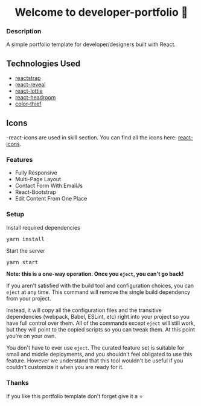 
<h1 align="center">Welcome to developer-portfolio 👋</h1>

### Description

A simple portfolio template for developer/designers built with React. 

## Technologies Used

- [reactstrap](https://reactstrap.github.io/)
- [react-reveal](https://www.react-reveal.com/)
- [react-lottie](https://www.npmjs.com/package/react-lottie)
- [react-headroom](https://github.com/KyleAMathews/react-headroom)
- [color-thief](https://github.com/lokesh/color-thief)

## Icons

-react-icons are used in skill section. You can find all the icons here: [react-icons](https://react-icons.github.io/react-icons/).

### Features

- Fully Responsive
- Multi-Page Layout
- Contact Form With EmailJs
- React-Bootstrap
- Edit Content From One Place
  
### Setup

Install required dependencies

<pre>yarn install</pre>

Start the server

<pre>yarn start</pre>



**Note: this is a one-way operation. Once you `eject`, you can't go back!**

If you aren't satisfied with the build tool and configuration choices, you can `eject` at any time. This command will remove the single build dependency from your project.

Instead, it will copy all the configuration files and the transitive dependencies (webpack, Babel, ESLint, etc) right into your project so you have full control over them. All of the commands except `eject` will still work, but they will point to the copied scripts so you can tweak them. At this point you're on your own.

You don't have to ever use `eject`. The curated feature set is suitable for small and middle deployments, and you shouldn't feel obligated to use this feature. However we understand that this tool wouldn't be useful if you couldn't customize it when you are ready for it.

### Thanks

If you like this portfolio template don't forget give it a ⭐ 

